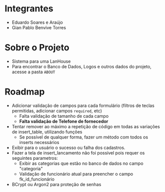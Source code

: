# Integrantes

-   Eduardo Soares e Araújo
-   Gian Pablo Benvive Torres

# Sobre o Projeto

-   Sistema para uma LanHouse
-   Para encontrar o Banco de Dados, Logos e outros dados do projeto, acesse a pasta `ABOUT`

# Roadmap

-   Adicionar validação de campos para cada formulário (filtros de teclas permitidas, adicionar campos `required`, etc)
    -   Falta validação de tamanho de cada campo
    -   **Falta validação de Telefone de fornecedor**
-   Tentar remover ao máximo a repetição de código em todas as variações de insert_table, utilizando funções
    -   Se possível de qualquer forma, fazer um método com todos os inserts necessários
-   Exibir para o usuário o sucesso ou falha dos cadastros.
-   Fazer a tela de insert_lancamento não foi possível pois requer os seguintes parametros:
    -   Exibir as categorias que estão no banco de dados no campo "categoria"
    -   Validação de funcionário atual para preencher o campo fk_id_funcionário
-   BCrypt ou Argon2 para proteção de senhas
